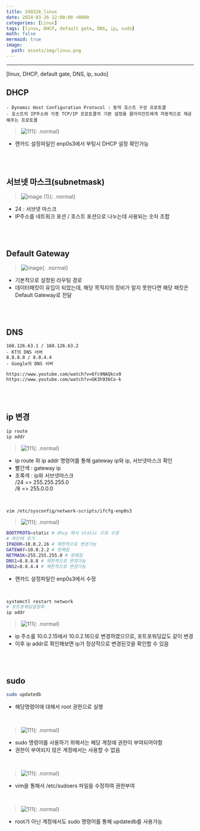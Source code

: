 ```yaml
---
title: 240326_linux
date: 2024-03-26 12:00:00 +0800
categories: [Linux]
tags: [linux, DHCP, default gate, DNS, ip, sudo]
math: false
mermaid: true
image:
  path: assets/img/linux.png
---
```


<hr style="border:1px solid white">
[linux, DHCP, default gate, DNS, ip, sudo]

## DHCP
```
- Dynamic Host Configuration Protocol : 동적 호스트 구성 프로토콜
- 호스트의 IP주소와 각종 TCP/IP 프로토콜의 기본 설정을 클라이언트에게 자동적으로 제공해주는 프로토콜
```
> ![111](https://github.com/alphathx13/alphathx13.github.io/assets/163115993/650cb013-5d76-432d-bdd2-04861cb137aa){: .normal}
- 랜카드 설정파일인 enp0s3에서 부팅시 DHCP 설정 확인가능

<br/><br/>

## 서브넷 마스크(subnetmask)
>![image (1)](https://github.com/alphathx13/alphathx13.github.io/assets/163115993/c9f975ea-e084-4766-8f73-aad526d86c87){: .normal}
- 24 : 서브넷 마스크
- IP주소를 네트워크 포션 / 호스트 포션으로 나누는데 사용되는 숫자 조합

<br/><br/>

## Default Gateway
>![image](https://github.com/alphathx13/alphathx13.github.io/assets/163115993/e51e8b57-9ffe-4fdf-a2c2-ee55885081cf){: .normal}
- 기본적으로 설정된 라우팅 경로
- 데이터패킷이 유입이 되었는데, 해당 목적지의 장비가 알지 못한다면 해당 패킷은 Default Gateway로 전달

<br/><br/>

## DNS
```
168.126.63.1 / 168.126.63.2
- KT의 DNS 서버
8.8.8.8 / 8.8.4.4
- Google의 DNS 서버
```
```
https://www.youtube.com/watch?v=6fc9NAQkcv0
https://www.youtube.com/watch?v=GK3h936Co-k
```

<br/><br/>

## ip 변경
```bash
ip route
ip addr
```
>![111](https://github.com/alphathx13/alphathx13.github.io/assets/163115993/e53f9231-c52d-45aa-b818-7fb195ced696){: .normal}
- ip route 와 ip addr 명령어를 통해 gateway ip와 ip, 서브넷마스크 확인
- 빨간색 : gateway ip
- 초록색 : ip와 서브넷마스크 <br/>
/24 => 255.255.255.0 <br>
/8 => 255.0.0.0

<br/>

```bash
vim /etc/sysconfig/network-scripts/ifcfg-enp0s3
```
>![111](https://github.com/alphathx13/alphathx13.github.io/assets/163115993/b0c50118-87ce-4a62-9530-c76ed3aa45c9){: .normal}
```bash
BOOTPROTO=static # dhcp 에서 static 으로 수정
# 하단에 추가
IPADDR=10.0.2.16 # 제한적으로 변경가능
GATEWAY=10.0.2.2 # 정해짐
NETMASK=255.255.255.0 # 정해짐
DNS1=8.8.8.8 # 제한적으로 변경가능
DNS2=8.8.4.4 # 제한적으로 변경가능
```
- 랜카드 설정파일인 enp0s3에서 수정

<br/>

```bash
systemctl restart network
# 포트포워딩설정후
ip addr
```
>![111](https://github.com/alphathx13/alphathx13.github.io/assets/163115993/a7ab3917-45e5-4b2e-9e85-52cbc78ee99c){: .normal}
- ip 주소를 10.0.2.15에서 10.0.2.16으로 변경하였으므로, 포트포워딩값도 같이 변경
- 이후 ip addr로 확인해보면 ip가 정상적으로 변경된것을 확인할 수 있음


<br/><br/>

## sudo
```bash
sudo updatedb
```
- 해당명령어에 대해서 root 권한으로 실행

<br/>

>![111](https://github.com/alphathx13/alphathx13.github.io/assets/163115993/50a4f900-ae1d-4bad-b1fa-858d39297de4){: .normal}
- sudo 명령어를 사용하기 위해서는 해당 계정에 권한이 부여되어야함
- 권한이 부여되지 않은 계정에서는 사용할 수 없음

<br/>

>![111](https://github.com/alphathx13/alphathx13.github.io/assets/163115993/34ca014f-6273-4a80-a492-b97830f88642){: .normal}
- vim을 통해서 /etc/sudoers 파일을 수정하여 권한부여

<br/>

>![111](https://github.com/alphathx13/alphathx13.github.io/assets/163115993/47f06b0d-2d4d-42ee-9808-6dd740585703){: .normal}
- root가 아닌 계정에서도 sudo 명령어를 통해 updatedb를 사용가능